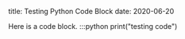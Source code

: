 title: Testing Python Code Block
date: 2020-06-20

Here is a code block.
    :::python
    print("testing code")
